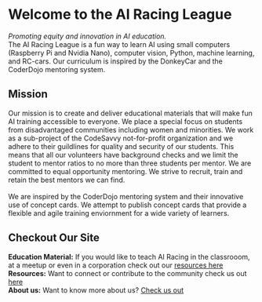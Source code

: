 # Welcome to the AI Racing League
*Promoting* *equity* *and* *innovation* *in* *AI* *education.*</br>
The AI Racing League is a fun way to learn AI using small computers (Raspberry Pi and Nvidia Nano), computer vision, Python, machine learning, and RC-cars. Our curriculum is inspired by the DonkeyCar and the CoderDojo mentoring system.

## Mission
Our mission is to create and deliver educational materials that will make fun AI training accessible to everyone. We place a special focus on students from disadvantaged communities including women and minorities.  We  work as a sub-project of the CodeSavvy not-for-profit organization and we adhere to their guildlines for quality and security of our students.  This means that all our volunteers have background checks and we limit the student to mentor ratios to no more than three students per mentor.  We are committed to equal opportunity mentoring.  We strive to recruit, train and retain the best mentors we can find.</br></br>
We are inspired by the CoderDojo mentoring system and their innovative use of concept cards.  We attempt to publish concept cards that provide a flexible and agile training enviornment for a wide variety of learners.

## Checkout Our Site
**Education Material:** If you would like to teach AI Racing in the classrooom, at a meetup or even in a corporation check out our [resources here](content/resources.md) <br/>
**Resources:** Want to connect or contribute to the community check us out [here](content/resources.md)</br>
**About us:** Want to know more about us? [Check us out](content/about.md)
